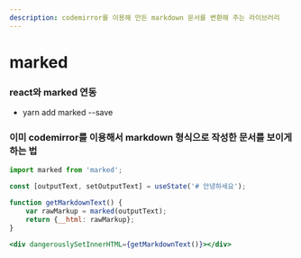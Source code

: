 ```yaml
---
description: codemirror를 이용해 만든 markdown 문서를 변환해 주는 라이브러리
---
```


# marked

### react와 marked 연동

* yarn add marked --save

### 이미 codemirror를 이용해서 markdown 형식으로 작성한 문서를 보이게 하는 법

```jsx
import marked from 'marked';

const [outputText, setOutputText] = useState('# 안녕하세요');

function getMarkdownText() {
    var rawMarkup = marked(outputText);
    return {__html: rawMarkup};
}

<div dangerouslySetInnerHTML={getMarkdownText()}></div>
```

